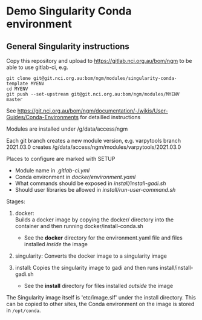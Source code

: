 Demo Singularity Conda environment
==================================

General Singularity instructions
--------------------------------

Copy this repository and upload to https://gitlab.nci.org.au/bom/ngm to be able to use gitlab-ci, e.g.

    git clone git@git.nci.org.au:bom/ngm/modules/singularity-conda-template MYENV
    cd MYENV
    git push --set-upstream git@git.nci.org.au:bom/ngm/modules/MYENV master

See https://git.nci.org.au/bom/ngm/documentation/-/wikis/User-Guides/Conda-Environments for detailled instructions

Modules are installed under /g/data/access/ngm

Each git branch creates a new module version, e.g. varpytools branch 2021.03.0
creates /g/data/access/ngm/modules/varpytools/2021.03.0

Places to configure are marked with SETUP
 - Module name in *.gitlab-ci.yml*
 - Conda environment in *docker/environment.yaml*
 - What commands should be exposed in *install/install-gadi.sh*
 - Should user libraries be allowed in *install/run-user-command.sh*

Stages:

 1. docker:  
    Builds a docker image by copying the docker/ directory into the container and then running docker/install-conda.sh
    * See the **docker** directory for the environment.yaml file and files installed *inside* the image

 2. singularity:
    Converts the docker image to a singularity image

 3. install:
    Copies the singularity image to gadi and then runs install/install-gadi.sh
    * See the **install** directory for files installed *outside* the image

The Singularity image itself is 'etc/image.slf' under the install directory.
This can be copied to other sites, the Conda environment on the image is stored
in `/opt/conda`.
